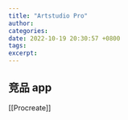```yaml
---
title: "Artstudio Pro"
author: 
categories: 
date: 2022-10-19 20:30:57 +0800
tags: 
excerpt: 
---
```





## 竞品 app

[[Procreate]]



